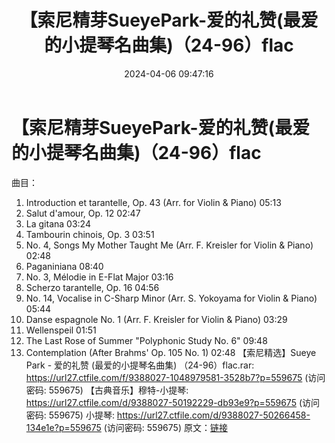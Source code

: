 ﻿---
title: 【索尼精芽SueyePark-爱的礼赞(最爱的小提琴名曲集)（24-96）flac
date: 2024-04-06 09:47:16
categories: 古典音乐、新世纪、纯音雅乐
tags: 纯音雅乐
---
# 【索尼精芽SueyePark-爱的礼赞(最爱的小提琴名曲集)（24-96）flac

曲目：
1. Introduction et tarantelle, Op. 43 (Arr. for Violin &
Piano) 05:13
2. Salut d'amour, Op. 12 02:47
3. La gitana 03:24
4. Tambourin chinois, Op. 3 03:51
5. No. 4, Songs My Mother Taught Me (Arr. F. Kreisler for Violin
& Piano) 02:48
6. Paganiniana 08:40
7. No. 3, Mélodie in E-Flat Major 03:16
8. Scherzo tarantelle, Op. 16 04:56
9. No. 14, Vocalise in C-Sharp Minor (Arr. S. Yokoyama for
Violin & Piano) 05:44
10. Danse espagnole No. 1 (Arr. F. Kreisler for Violin &
Piano) 03:29
11. Wellenspeil 01:51
12. The Last Rose of Summer "Polyphonic Study No. 6" 09:48
13. Contemplation (After Brahms' Op. 105 No. 1) 02:48
【索尼精选】Sueye Park - 爱的礼赞 (最爱的小提琴名曲集) （24-96）flac.rar: https://url27.ctfile.com/f/9388027-1048979581-3528b7?p=559675
(访问密码: 559675)
【古典音乐】穆特-小提琴: https://url27.ctfile.com/d/9388027-50192229-db93e9?p=559675
(访问密码: 559675)
小提琴: https://url27.ctfile.com/d/9388027-50266458-134e1e?p=559675
(访问密码: 559675)
原文：[链接](https://blog.sina.com.cn/s/blog_1647c7e760103150v.html)